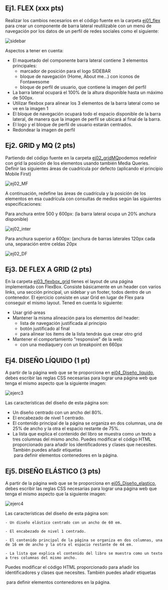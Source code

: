 ﻿
## Ej1. FLEX (**xxx pts**)

Realizar los cambios necesarios en el código fuente en la carpeta [ej01_flex](ej01_flex) para crear un componente de barra lateral reutilizable con un menú de navegación por los datos de un perfil de redes sociales como el siguiente:

![sidebar](../imgs/sidebar.png)

Aspectos a tener en cuenta:
  - El maquetado del componente barra lateral contiene 3 elementos principales:
      - marcador de posición para el logo SIDEBAR
      - bloque de navegación (Home, About me…) con iconos de Fontawesome
      - bloque de perfil de usuario, que contiene la imagen del perfil
  - La barra lateral ocupará el 100% de la altura disponible hasta un máximo de 500px.
  - Utilizar flexbox para alinear los 3 elementos de la barra lateral como se ve en la imagen 1
  - El bloque de navegación ocupará todo el espacio disponible de la barra lateral, de manera que la imagen de perfil se ubicará al final de la barra.
  - El logo y el bloque de perfil de usuario estarán centrados.
  - Redondear la imagen de perfil


## Ej2. GRID y MQ (**2 pts**)

Partiendo del código fuente en la carpeta [ej02_gridMQ](ej02_gridMQ)podemos redefinir con grid la posición de los elementos usando también Media Queries.
Definir las siguientes áreas de cuadrícula por defecto (aplicando el principio Mobile First) 

![ej02_MF](../imgs/ej02_MF.png)

A continuación, redefine las áreas de cuadrícula y la posición de los elementos en esa cuadrícula con consultas de medios según las siguientes especificaciones:

Para anchura entre 500 y 600px: (la barra lateral ocupa un 20% anchura disponible)


![ej02_inter](../imgs/ej02_inter.png)

Para anchura superior a 600px: (anchura de barras laterales 120px cada una, separación entre celdas 20px

![ej02_DF](../imgs/ej02_DF.png)


## Ej3. DE FLEX A GRID (**2 pts**)

En la carpeta [ej03_flexbox_grid](ej03_flexbox_grid) tienes el layout de una página implementado con FlexBox.
Consiste básicamente en un header con varios links, una sección principal, un sidebar y un footer, todos dentro de un contenedor.
El ejercicio consiste en usar Grid en lugar de Flex para conseguir el mismo layout.
Tened en cuenta lo siguiente:
  - Usar grid-areas
  - Mantener la misma alineación para los elementos del header:
     - lista de navegación justificada al principio
	 - botón justificado al final
	 - para alinear los items de la lista tendrás que crear otro grid
  - Mantener el comportamiento "responsive" de la web:
     - con una mediaquery con un breakpoint en 660px
	 

	 
## Ej4. DISEÑO LÍQUIDO (**1 pt**)

A partir de la página web que se te proporciona en [ej04_Diseño_liquido](ej04_Diseño_liquido), debes escribir las reglas CSS necesarias para lograr una página web que tenga el mismo aspecto que la siguiente imagen:

![ejerc3](../imgs/ejerc3.png)

Las características del diseño de esta página son:
  - Un diseño centrado con un ancho del 80%.
  - El encabezado de nivel 1 centrado.
  - El contenido principal de la página se organiza en dos columnas, una de 25% de ancho y la otra el espacio restante de 75%.
  - La lista que explica el contenido del libro se muestra como un texto a tres columnas del mismo ancho.
  Puedes modificar el código HTML proporcionado para añadir los identificadores y clases que necesites.
  También puedes añadir etiquetas <div> para definir elementos contenedores en la página.




## Ej5. DISEÑO ELÁSTICO (**3 pts**)


A partir de la página web que se te proporciona en [ej05_Diseño_elastico](ej05_Diseño_elastico), debes escribir las reglas CSS necesarias para lograr una página web que tenga el mismo aspecto que la siguiente imagen:

![ejerc4](../imgs/ejerc4.png)

Las características del diseño de esta página son:

    - Un diseño elástico centrado con un ancho de 60 em.
	
    - El encabezado de nivel 1 centrado.
	
    - El contenido principal de la página se organiza en dos columnas, una de 16 em de ancho y la otra el espacio restante de 44 em.
	
    - La lista que explica el contenido del libro se muestra como un texto a tres columnas del mismo ancho.
	

Puedes modificar el código HTML proporcionado para añadir los identificadores y clases que necesites. También puedes añadir etiquetas <div> para definir elementos contenedores en la página.
